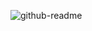 ![github-readme](https://github.com/SruthiKrish19/SruthiKrish19/assets/76727733/309c6f1c-dfa6-4f03-8bc7-02706c6fdcd9)
